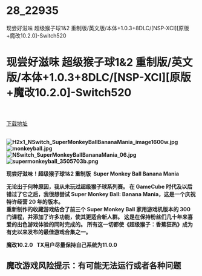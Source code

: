 # 28_22935
现尝好滋味 超级猴子球1&amp;2 重制版/英文版/本体+1.0.3+8DLC/[NSP-XCI][原版+魔改10.2.0]-Switch520
# 现尝好滋味 超级猴子球1&2 重制版/英文版/本体+1.0.3+8DLC/[NSP-XCI][原版+魔改10.2.0]-Switch520
 <br/></br>
[下载地址](https://www.switch520.cc/article/22935 "下载地址")
<br/></br>

<p><strong><img title="H2x1_NSwitch_SuperMonkeyBallBananaMania_image1600w.jpg" src="https://www.switch520.cc/muke_img/2021_10_05_bafbcc8a081a2.jpg" alt="H2x1_NSwitch_SuperMonkeyBallBananaMania_image1600w.jpg"></strong><br>
<strong><img title="monkeyball.jpg" src="https://www.switch520.cc/muke_img/2021_10_05_15980def8ea7b.jpg" alt="monkeyball.jpg"></strong><br>
<strong><img title="NSwitch_SuperMonkeyBallBananaMania_06.jpg" src="https://www.switch520.cc/muke_img/2021_10_05_eb0f7f5f141e0.jpg" alt="NSwitch_SuperMonkeyBallBananaMania_06.jpg"></strong><br>
<strong><img title="supermonkeyball_3505703b.png" src="https://www.switch520.cc/muke_img/2021_10_05_b72887c8d698a.png" alt="supermonkeyball_3505703b.png">&nbsp;</strong></p>
<p><strong>现尝好滋味！超级猴子球1&amp;2 重制版&nbsp; Super Monkey Ball Banana Mania</strong></p>
<p><strong>无论出于何种原因，我从未玩过超级猴子球系列赛。 在 GameCube 时代及以后错过了它之后，我很想尝试 Super Monkey Ball: Banana Mania，这是一个庆祝特许经营 20 年的版本。</strong><br>
<strong>重新制作的收藏游戏结合了前三个 Super Monkey Ball 家用游戏机版本的 300 门课程，并添加了许多功能，使其更适合新人群。 这是在保持粉丝们几十年来喜爱的出色游戏体验的同时完成的。 所有这一切都使《超级猴子：香蕉狂热》成为有史以来发布的最佳游戏合集之一。</strong></p>
<p><strong>魔改10.2.0 &nbsp;&nbsp;TX用户尽量保持自己系统为11.0.0</strong></p>
<h2><strong>魔改游戏风险提示：有可能无法运行或者各种问题</strong></h2>
